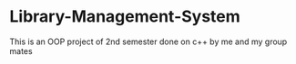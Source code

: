 # Library-Management-System
This is an OOP project of 2nd semester done on c++ by me and my group mates 
